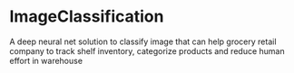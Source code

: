 # ImageClassification
A deep neural net solution to classify image that can help grocery retail company to track shelf inventory,
categorize products and reduce human effort in warehouse

